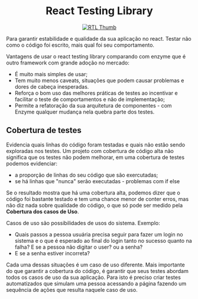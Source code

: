 <div style='text-align: center;'>
  <h1>React Testing Library</h1>

  [![RTL Thumb](https://testing-library.com/img/octopus-128x128.png)](https://testing-library.com/)

</div>

Para garantir estabilidade e qualidade da sua aplicação no react.
Testar não como o código foi escrito, mais qual foi seu comportamento.

Vantagens de usar o react testing library comparando com enzyme que é outro framework com grande adoção no mercado:

- É muito mais simples de usar;
- Tem muito menos caveats, situações que podem causar problemas e dores de cabeça inesperadas.
- Reforça o bom uso das melhores práticas de testes ao incentivar e facilitar o teste de comportamentos e não de implementação;
- Permite a refatoração da sua arquitetura de componentes - com Enzyme qualquer mudança nela quebra parte dos testes.

## Cobertura de testes

Evidencia quais linhas do código foram testadas e quais não estão sendo exploradas nos testes. Um projeto com cobertura de código alta não significa que os testes não podem melhorar, em uma cobertura de testes podemos evidenciar:

- a proporção de linhas do seu código que são exercutadas;
- se há linhas que "nunca" serão executadas - problemas com if else

Se o resultado mostra que há uma cobertura alta, podemos dizer que o código foi bastante testado e tem uma chance menor de conter erros, mas não diz nada sobre qualidade do código, o que só pode ser medido pela **Cobertura dos casos de Uso**.

Casos de uso são possibilidades de usos do sistema.
Exemplo:
- Quais passos a pessoa usuária precisa seguir para fazer um login no sistema e o que é esperado ao final do login tanto no sucesso quanto na falha? E se a pessoa não digitar o user? ou a senha?
- E se a senha estiver incorreta?

Cada uma dessas situações é um caso de uso diferente. Mais importante do que garantir a cobertura do código, é garantir que seus testes abordam todos os casos de uso da sua aplicação. Para isto é preciso criar testes automatizados que simulam uma pessoa acessando a página fazendo um sequência de ações que resulta naquele caso de uso.